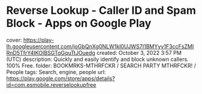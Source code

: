 # Reverse Lookup - Caller ID and Spam Block - Apps on Google Play

cover: https://play-lh.googleusercontent.com/joGbQnXg0NLW1kl0UJWS7I1BMYyy1F3ccFsZMIRnD5TfrY4IKOIBSGTqGquTtJOuedg
created: October 3, 2022 3:57 PM (UTC)
description: Quickly and easily identify and block unknown callers. 100% Free.
folder: BOOKMRKS-MTHRFCKR / SEARCH PARTY MTHRFCKR! / People
tags: Search, engine, people
url: https://play.google.com/store/apps/details?id=com.esmobile.reverselookupfree